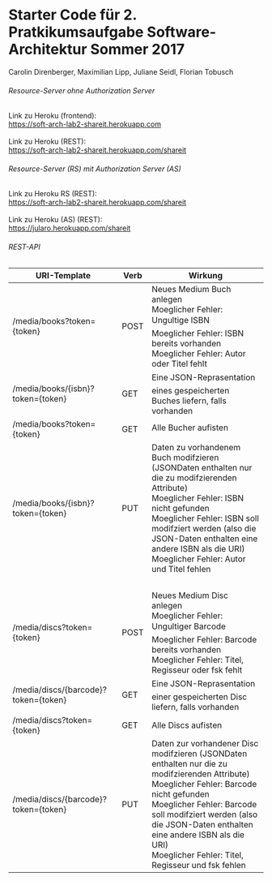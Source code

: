 # Starter Code für 2. Pratkikumsaufgabe Software-Architektur Sommer 2017 #
 
Carolin Direnberger, Maximilian Lipp, Juliane Seidl, Florian Tobusch

###### Resource-Server ohne Authorization Server
Link zu Heroku (frontend):<br />
https://soft-arch-lab2-shareit.herokuapp.com<br />
<br />
Link zu Heroku (REST):<br />
https://soft-arch-lab2-shareit.herokuapp.com/shareit<br />

###### Resource-Server (RS) mit Authorization Server (AS)
Link zu Heroku RS (REST):<br />
https://soft-arch-lab2-shareit.herokuapp.com/shareit<br />
<br />
Link zu Heroku (AS) (REST):<br />
https://jularo.herokuapp.com/shareit<br />

###### REST-API
| URI-Template      | Verb          | Wirkung  |
| -------------     |-------------  | ------   |
| /media/books?token={token}               | POST          | Neues Medium Buch anlegen<br />Moeglicher Fehler: Ungultige ISBN<br />Moeglicher Fehler: ISBN bereits vorhanden<br />Moeglicher Fehler: Autor oder Titel fehlt|
| /media/books/{isbn}?token={token}        | GET           | Eine JSON-Reprasentation eines gespeicherten Buches liefern, falls vorhanden|
| /media/books?token={token}        | GET           | Alle Bucher aufisten |
| /media/books/{isbn}?token={token}        | PUT           | Daten zu vorhandenem Buch modifzieren (JSONDaten enthalten nur die zu modifzierenden Attribute)<br />Moeglicher Fehler: ISBN nicht gefunden<br />Moeglicher Fehler: ISBN soll modifziert werden (also die JSON-Daten enthalten eine andere ISBN als die URI)<br />Moeglicher Fehler: Autor und Titel fehlen |
|   <br />    | <br /> |  <br />  |
| /media/discs?token={token}               | POST          | Neues Medium Disc anlegen<br />Moeglicher Fehler: Ungultiger Barcode<br />Moeglicher Fehler: Barcode bereits vorhanden<br />Moeglicher Fehler: Titel, Regisseur oder fsk fehlt|
| /media/discs/{barcode}?token={token}        | GET           | Eine JSON-Reprasentation einer gespeicherten Disc liefern, falls vorhanden|
| /media/discs?token={token}        | GET           | Alle Discs aufisten |
| /media/discs/{barcode}?token={token}        | PUT           | Daten zur vorhandener Disc modifzieren (JSONDaten enthalten nur die zu modifzierenden Attribute)<br />Moeglicher Fehler: Barcode nicht gefunden<br />Moeglicher Fehler: Barcode soll modifziert werden (also die JSON-Daten enthalten eine andere ISBN als die URI)<br />Moeglicher Fehler: Titel, Regisseur und fsk fehlen |